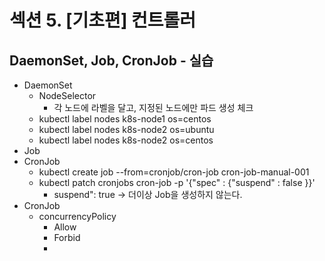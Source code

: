 # 섹션 5. [기초편] 컨트롤러

## DaemonSet, Job, CronJob - 실습
- DaemonSet
  - NodeSelector
    - 각 노드에 라벨을 달고, 지정된 노드에만 파드 생성 체크
  - kubectl label nodes k8s-node1 os=centos
  - kubectl label nodes k8s-node2 os=ubuntu
  - kubectl label nodes k8s-node2 os=centos
- Job
- CronJob
  - kubectl create job --from=cronjob/cron-job cron-job-manual-001
  - kubectl patch cronjobs cron-job -p '{"spec" : {"suspend" : false }}'
    - suspend": true -> 더이상 Job을 생성하지 않는다. 
- CronJob
  - concurrencyPolicy
    - Allow 
    - Forbid
    - 
